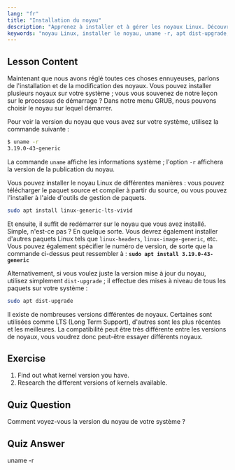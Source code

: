 ```yaml
---
lang: "fr"
title: "Installation du noyau"
description: "Apprenez à installer et à gérer les noyaux Linux. Découvrez les versions de noyaux, utilisez `uname -r` et les commandes apt. Commencez votre parcours avec le noyau Linux !"
keywords: "noyau Linux, installer le noyau, uname -r, apt dist-upgrade, gestion du noyau, tutoriel Linux, Linux pour débutants, guide Linux"
---
```


## Lesson Content

Maintenant que nous avons réglé toutes ces choses ennuyeuses, parlons de l'installation et de la modification des noyaux. Vous pouvez installer plusieurs noyaux sur votre système ; vous vous souvenez de notre leçon sur le processus de démarrage ? Dans notre menu GRUB, nous pouvons choisir le noyau sur lequel démarrer.

Pour voir la version du noyau que vous avez sur votre système, utilisez la commande suivante :

```bash
$ uname -r
3.19.0-43-generic
```

La commande `uname` affiche les informations système ; l'option `-r` affichera la version de la publication du noyau.

Vous pouvez installer le noyau Linux de différentes manières : vous pouvez télécharger le paquet source et compiler à partir du source, ou vous pouvez l'installer à l'aide d'outils de gestion de paquets.

```bash
sudo apt install linux-generic-lts-vivid
```

Et ensuite, il suffit de redémarrer sur le noyau que vous avez installé. Simple, n'est-ce pas ? En quelque sorte. Vous devrez également installer d'autres paquets Linux tels que `linux-headers`, `linux-image-generic`, etc. Vous pouvez également spécifier le numéro de version, de sorte que la commande ci-dessus peut ressembler à : **`sudo apt install 3.19.0-43-generic`**

Alternativement, si vous voulez juste la version mise à jour du noyau, utilisez simplement `dist-upgrade` ; il effectue des mises à niveau de tous les paquets sur votre système :

```bash
sudo apt dist-upgrade
```

Il existe de nombreuses versions différentes de noyaux. Certaines sont utilisées comme LTS (Long Term Support), d'autres sont les plus récentes et les meilleures. La compatibilité peut être très différente entre les versions de noyaux, vous voudrez donc peut-être essayer différents noyaux.

## Exercise

1. Find out what kernel version you have.
2. Research the different versions of kernels available.

## Quiz Question

Comment voyez-vous la version du noyau de votre système ?

## Quiz Answer

uname -r

